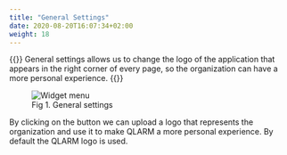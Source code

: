 ```yaml
---
title: "General Settings"
date: 2020-08-20T16:07:34+02:00
weight: 18
---
```


{{<lead>}}
General settings allows us to change the logo of the application that appears in the right corner of every page, so the organization can have a more personal experience.
{{</lead>}}

<figure class="image_container">
    <img class="center_image" src="/general_settings.png" alt="Widget menu">
    <figcaption >Fig 1. General settings</figcaption>
</figure>

By clicking on the button we can upload a logo that represents the organization and use it to make QLARM a more personal experience. By default the QLARM logo is used. 

